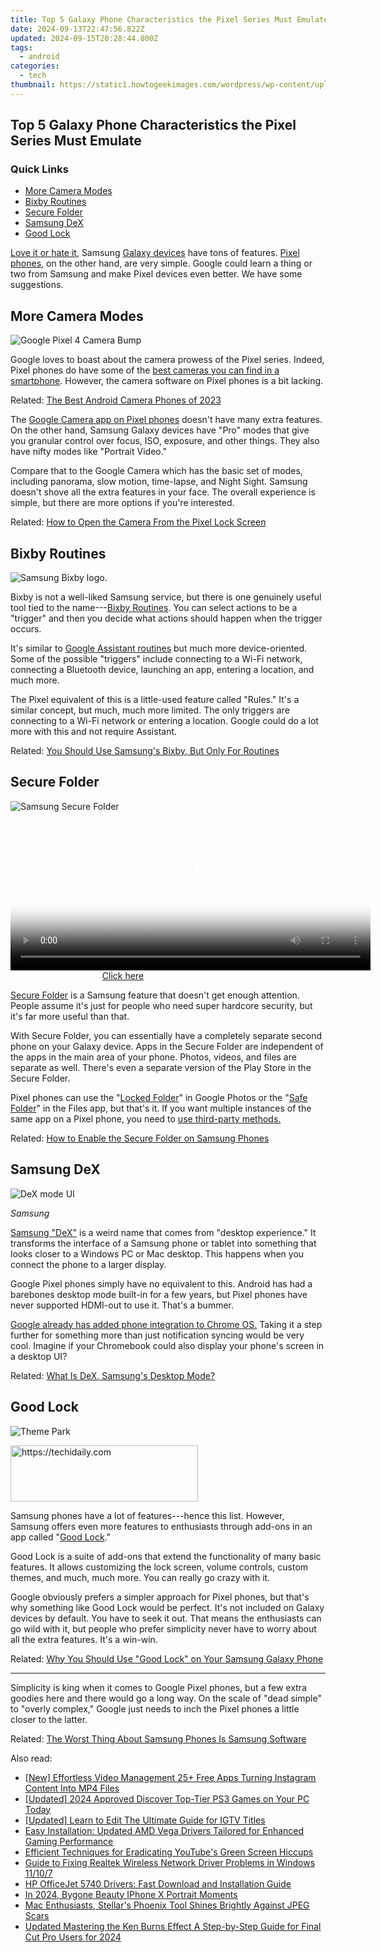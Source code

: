 ```yaml
---
title: Top 5 Galaxy Phone Characteristics the Pixel Series Must Emulate
date: 2024-09-13T22:47:56.822Z
updated: 2024-09-15T20:28:44.800Z
tags:
  - android
categories:
  - tech
thumbnail: https://static1.howtogeekimages.com/wordpress/wp-content/uploads/2022/05/Google-Pixel-6.jpg
---
```


## Top 5 Galaxy Phone Characteristics the Pixel Series Must Emulate

### Quick Links

* [More Camera Modes](https://screen-activity-recording.techidaily.com/new-in-2024-from-broadcasts-to-bitstreams-online-recording-for-professionals/)
* [Bixby Routines](https://tiktok-clips.techidaily.com/mastering-your-viewing-pace-with-snapchat-videos/)
* [Secure Folder](https://instagram-clips.techidaily.com/2024-approved-discover-the-perfect-moment-timing-your-insta-posts/)
* [Samsung DeX](https://howto.techidaily.com/why-does-my-samsung-galaxy-z-fold-5-keep-turning-off-by-itself-6-fixes-are-here-drfone-by-drfone-fix-android-problems-fix-android-problems/)
* [Good Lock](https://driver-error.techidaily.com/mastering-directx-9-startup-in-minimal-steps/)

[Love it or hate it](https://extra-guidance.techidaily.com/playback-issues-resolving-video-not-showing-sony-a6400-for-2024/), Samsung [Galaxy devices](https://instagram-clips.techidaily.com/new-connecting-consciously-with-content-craftsmen-of-your-realm-for-2024/) have tons of features. [Pixel phones](https://store.google.com/category/phones), on the other hand, are very simple. Google could learn a thing or two from Samsung and make Pixel devices even better. We have some suggestions.

##  More Camera Modes

![Google Pixel 4 Camera Bump](https://static1.howtogeekimages.com/wordpress/wp-content/uploads/2019/10/google-pixel-4-camera-bump.jpg) 

 Google loves to boast about the camera prowess of the Pixel series. Indeed, Pixel phones do have some of the [best cameras you can find in a smartphone](https://blog-min.techidaily.com/how-to-restore-deleted-infinix-hot-30-5g-pictures-an-easy-method-explained-by-fonelab-android-recover-pictures/). However, the camera software on Pixel phones is a bit lacking.

Related: [The Best Android Camera Phones of 2023](https://blog-min.techidaily.com/how-to-restore-deleted-infinix-hot-30-5g-pictures-an-easy-method-explained-by-fonelab-android-recover-pictures/) 

 The [Google Camera app on Pixel phones](https://some-skills.techidaily.com/transforming-single-frames-into-motion-narratives-for-2024/) doesn't have many extra features. On the other hand, Samsung Galaxy devices have "Pro" modes that give you granular control over focus, ISO, exposure, and other things. They also have nifty modes like "Portrait Video."

 Compare that to the Google Camera which has the basic set of modes, including panorama, slow motion, time-lapse, and Night Sight. Samsung doesn't shove all the extra features in your face. The overall experience is simple, but there are more options if you're interested.

Related: [How to Open the Camera From the Pixel Lock Screen](https://some-skills.techidaily.com/transforming-single-frames-into-motion-narratives-for-2024/) 

##  Bixby Routines

![Samsung Bixby logo.](https://static1.howtogeekimages.com/wordpress/wp-content/uploads/2021/10/Bixby-logo.png) 

 Bixby is not a well-liked Samsung service, but there is one genuinely useful tool tied to the name---[Bixby Routines](https://fox-helps.techidaily.com/new-in-2024-sleepy-sequences-examining-bedtime-story-video-adaptations/). You can select actions to be a "trigger" and then you decide what actions should happen when the trigger occurs.

 It's similar to [Google Assistant routines](https://discord-videos.techidaily.com/new-unraveling-the-creators-who-elevate-digital-expressions-for-2024/) but much more device-oriented. Some of the possible "triggers" include connecting to a Wi-Fi network, connecting a Bluetooth device, launching an app, entering a location, and much more.

 The Pixel equivalent of this is a little-used feature called "Rules." It's a similar concept, but much, much more limited. The only triggers are connecting to a Wi-Fi network or entering a location. Google could do a lot more with this and not require Assistant.

Related: [You Should Use Samsung's Bixby, But Only For Routines](https://fox-helps.techidaily.com/new-in-2024-sleepy-sequences-examining-bedtime-story-video-adaptations/) 

##  Secure Folder

![Samsung Secure Folder](https://static1.howtogeekimages.com/wordpress/wp-content/uploads/2020/01/Secure-Folder-Home.png) 

<!-- affiliate ads begin -->
<span id="1993652">
					<video width="576" height="240" style="cursor:pointer"
           poster="//a.impactradius-go.com/display-clicktoplayimage/1993652.png"
           onclick="if(!this.playClicked){this.play();this.setAttribute('controls',true);this.playClicked=true;}">
	   <source src="//a.impactradius-go.com/display-ad/22993-1993652">
	   <img src="//a.impactradius-go.com/display-clicktoplayimage/1993652.png" style="border: none; height: 100%; width: 100%; object-fit: contain">
	</video>
	<div style="width:360px;text-align:center"><a href="javascript:window.open(decodeURIComponent('https%3A%2F%2Fhomestyler.sjv.io%2Fc%2F5597632%2F1993652%2F22993'), '_blank');void(0);">Click here</a></div>
</span>
<img height="0" width="0" src="https://imp.pxf.io/i/5597632/1993652/22993" style="position:absolute;visibility:hidden;" border="0" />
<!-- affiliate ads end -->

[Secure Folder](https://facebook-video-share.techidaily.com/updated-building-your-ultimate-youtube-music-list-step-by-step-guide-webmobile-for-2024/) is a Samsung feature that doesn't get enough attention. People assume it's just for people who need super hardcore security, but it's far more useful than that.

 With Secure Folder, you can essentially have a completely separate second phone on your Galaxy device. Apps in the Secure Folder are independent of the apps in the main area of your phone. Photos, videos, and files are separate as well. There's even a separate version of the Play Store in the Secure Folder.

 Pixel phones can use the "[Locked Folder](https://some-knowledge.techidaily.com/gigglegraphics-suite-for-2024/)" in Google Photos or the "[Safe Folder](https://android-location.techidaily.com/in-2024-fake-android-location-without-rooting-for-your-motorola-moto-e13-drfone-by-drfone-virtual/)" in the Files app, but that's it. If you want multiple instances of the same app on a Pixel phone, you need to [use third-party methods.](https://techtrends.techidaily.com/top-rated-affordable-beginners-guide-to-building-a-home-theater-system/) 

Related: [How to Enable the Secure Folder on Samsung Phones](https://facebook-video-share.techidaily.com/updated-building-your-ultimate-youtube-music-list-step-by-step-guide-webmobile-for-2024/) 

##  Samsung DeX

![DeX mode UI](https://static1.howtogeekimages.com/wordpress/wp-content/uploads/2021/02/2021-02-16_14-27-11.png) 

_Samsung_

[Samsung "DeX"](https://youtube-video-recordings.techidaily.com/earning-strategies-for-successful-youtube-shorts-what-you-need-and-how-much-in-2024/) is a weird name that comes from "desktop experience." It transforms the interface of a Samsung phone or tablet into something that looks closer to a Windows PC or Mac desktop. This happens when you connect the phone to a larger display.

 Google Pixel phones simply have no equivalent to this. Android has had a barebones desktop mode built-in for a few years, but Pixel phones have never supported HDMI-out to use it. That's a bummer.

[Google already has added phone integration to Chrome OS.](https://win11-tips.techidaily.com/guide-to-lowering-windows-acoustic-amplifiers/) Taking it a step further for something more than just notification syncing would be very cool. Imagine if your Chromebook could also display your phone's screen in a desktop UI?

Related: [What Is DeX, Samsung's Desktop Mode?](https://youtube-video-recordings.techidaily.com/earning-strategies-for-successful-youtube-shorts-what-you-need-and-how-much-in-2024/) 

##  Good Lock

![Theme Park](https://static1.howtogeekimages.com/wordpress/wp-content/uploads/2021/12/theme-park.png?trim=1,1&amp;bg-color=000&amp;pad=1,1) 

<!-- affiliate ads begin -->
<a href="https://aligracehair.sjv.io/c/5597632/2135414/19272" target="_top" id="2135414">
  <img src="//a.impactradius-go.com/display-ad/19272-2135414" border="0" alt="https://techidaily.com" width="300" height="90"/>
</a>
<img height="0" width="0" src="https://aligracehair.sjv.io/i/5597632/2135414/19272" style="position:absolute;visibility:hidden;" border="0" />
<!-- affiliate ads end -->

 Samsung phones have a lot of features---hence this list. However, Samsung offers even more features to enthusiasts through add-ons in an app called "[Good Lock](https://extra-skills.techidaily.com/in-2024-metaverse-mastery-rapidly-assemble-your-digital-self/)."

 Good Lock is a suite of add-ons that extend the functionality of many basic features. It allows customizing the lock screen, volume controls, custom themes, and much, much more. You can really go crazy with it.

 Google obviously prefers a simpler approach for Pixel phones, but that's why something like Good Lock would be perfect. It's not included on Galaxy devices by default. You have to seek it out. That means the enthusiasts can go wild with it, but people who prefer simplicity never have to worry about all the extra features. It's a win-win.

Related: [Why You Should Use "Good Lock" on Your Samsung Galaxy Phone](https://extra-skills.techidaily.com/in-2024-metaverse-mastery-rapidly-assemble-your-digital-self/) 

---

 Simplicity is king when it comes to Google Pixel phones, but a few extra goodies here and there would go a long way. On the scale of "dead simple" to "overly complex," Google just needs to inch the Pixel phones a little closer to the latter.

Related: [The Worst Thing About Samsung Phones Is Samsung Software](https://extra-guidance.techidaily.com/playback-issues-resolving-video-not-showing-sony-a6400-for-2024/)

<ins class="adsbygoogle"
     style="display:block"
     data-ad-format="autorelaxed"
     data-ad-client="ca-pub-7571918770474297"
     data-ad-slot="1223367746"></ins>

<ins class="adsbygoogle"
     style="display:block"
     data-ad-client="ca-pub-7571918770474297"
     data-ad-slot="8358498916"
     data-ad-format="auto"
     data-full-width-responsive="true"></ins>

<span class="atpl-alsoreadstyle">Also read:</span>
<div><ul>
<li><a href="https://instagram-videos.techidaily.com/new-effortless-video-management-25plus-free-apps-turning-instagram-content-into-mp4-files/"><u>[New] Effortless Video Management 25+ Free Apps Turning Instagram Content Into MP4 Files</u></a></li>
<li><a href="https://on-screen-recording.techidaily.com/updated-2024-approved-discover-top-tier-ps3-games-on-your-pc-today/"><u>[Updated] 2024 Approved Discover Top-Tier PS3 Games on Your PC Today</u></a></li>
<li><a href="https://instagram-clips.techidaily.com/updated-learn-to-edit-the-ultimate-guide-for-igtv-titles/"><u>[Updated] Learn to Edit The Ultimate Guide for IGTV Titles</u></a></li>
<li><a href="https://hardware-help.techidaily.com/easy-installation-updated-amd-vega-drivers-tailored-for-enhanced-gaming-performance/"><u>Easy Installation: Updated AMD Vega Drivers Tailored for Enhanced Gaming Performance</u></a></li>
<li><a href="https://graphic-issues.techidaily.com/efficient-techniques-for-eradicating-youtubes-green-screen-hiccups/"><u>Efficient Techniques for Eradicating YouTube's Green Screen Hiccups</u></a></li>
<li><a href="https://hardware-help.techidaily.com/guide-to-fixing-realtek-wireless-network-driver-problems-in-windows-11107/"><u>Guide to Fixing Realtek Wireless Network Driver Problems in Windows 11/10/7</u></a></li>
<li><a href="https://hardware-help.techidaily.com/hp-officejet-5740-drivers-fast-download-and-installation-guide/"><u>HP OfficeJet 5740 Drivers: Fast Download and Installation Guide</u></a></li>
<li><a href="https://extra-information.techidaily.com/in-2024-bygone-beauty-iphone-x-portrait-moments/"><u>In 2024, Bygone Beauty IPhone X Portrait Moments</u></a></li>
<li><a href="https://data-wizards.techidaily.com/mac-enthusiasts-stellars-phoenix-tool-shines-brightly-against-jpeg-scars/"><u>Mac Enthusiasts, Stellar's Phoenix Tool Shines Brightly Against JPEG Scars</u></a></li>
<li><a href="https://ai-video-apps.techidaily.com/updated-mastering-the-ken-burns-effect-a-step-by-step-guide-for-final-cut-pro-users-for-2024/"><u>Updated Mastering the Ken Burns Effect A Step-by-Step Guide for Final Cut Pro Users for 2024</u></a></li>
</ul></div>

